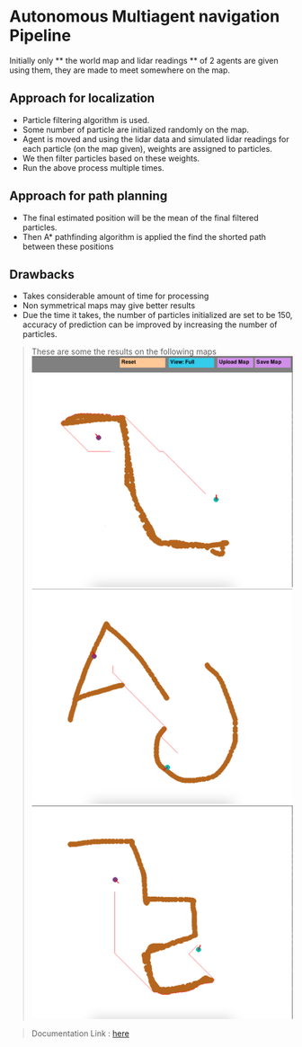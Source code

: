 
# Autonomous Multiagent navigation Pipeline

Initially only ** the world map and lidar readings ** of 2 agents are given using them, they are made to meet somewhere on the map.

## Approach for localization
- Particle filtering algorithm is used.
- Some number of particle are initialized randomly on the map.
- Agent is moved and using the lidar data and simulated lidar readings for each particle (on the map given), weights are assigned to particles.
- We then filter particles based on these weights.
- Run the above process multiple times.

## Approach for path planning
- The final estimated position will be the mean of the final filtered particles.
- Then A* pathfinding algorithm is applied the find the shorted path between these positions

## Drawbacks
- Takes considerable amount of time for processing
- Non symmetrical maps may give better results
- Due the time it takes, the number of particles initialized are set to be 150, accuracy of prediction can be improved by increasing the number of particles.

> These are some the results on the following maps
![Prediction 1](./assets/p1.png)
![Prediction 2](./assets/p2.png)
![Prediction 3](./assets/p3.png)

> Documentation Link : [here](https://sakshm.notion.site/Autonomous-Agent-Navigation-Pipeline-1ad2cd90ffa480e69127e4b57f65a59e)
